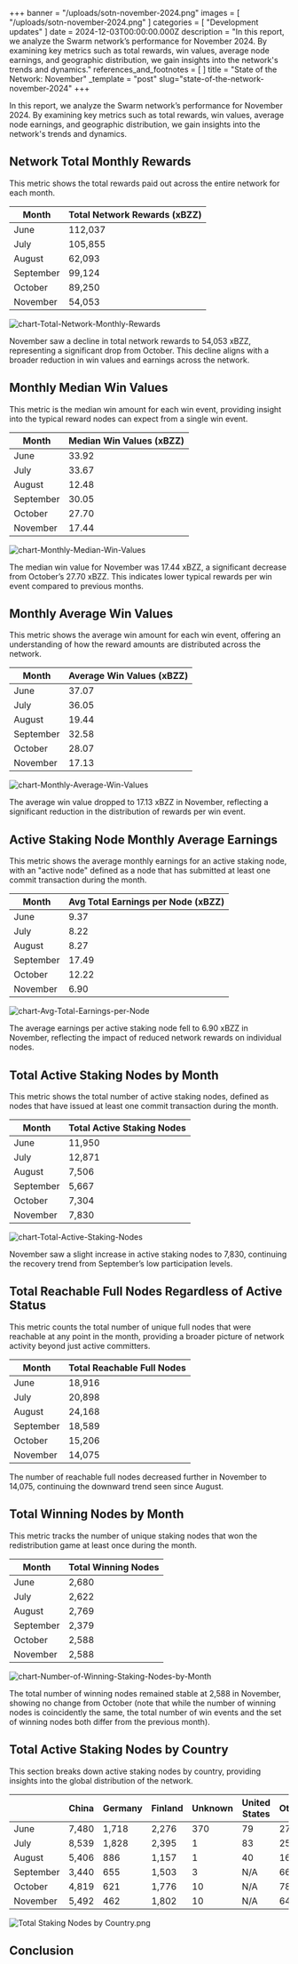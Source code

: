 +++
banner = "/uploads/sotn-november-2024.png"
images = [ "/uploads/sotn-november-2024.png" ]
categories = [ "Development updates" ]
date = 2024-12-03T00:00:00.000Z
description = "In this report, we analyze the Swarm network’s performance for November 2024. By examining key metrics such as total rewards, win values, average node earnings, and geographic distribution, we gain insights into the network's trends and dynamics."
references_and_footnotes = [ ]
title = "State of the Network: November"
_template = "post"
slug="state-of-the-network-november-2024"
+++


In this report, we analyze the Swarm network’s performance for November 2024. By examining key metrics such as total rewards, win values, average node earnings, and geographic distribution, we gain insights into the network's trends and dynamics. 

## Network Total Monthly Rewards

This metric shows the total rewards paid out across the entire network for each month.

| Month     | Total Network Rewards (xBZZ) |
|-----------|------------------------------|
| June      | 112,037                      |
| July      | 105,855                      |
| August    | 62,093                       |
| September | 99,124                       |
| October   | 89,250                       |
| November  | 54,053                       |

![chart-Total-Network-Monthly-Rewards](/uploads/chart-Total-Network-Monthly-Rewards-November-2024.png)

November saw a decline in total network rewards to 54,053 xBZZ, representing a significant drop from October. This decline aligns with a broader reduction in win values and earnings across the network.

## Monthly Median Win Values

This metric is the median win amount for each win event, providing insight into the typical reward nodes can expect from a single win event.

| Month     | Median Win Values (xBZZ) |
|-----------|---------------------------|
| June      | 33.92                     |
| July      | 33.67                     |
| August    | 12.48                     |
| September | 30.05                     |
| October   | 27.70                     |
| November  | 17.44                     |

![chart-Monthly-Median-Win-Values](/uploads/chart-Monthly-Median-Win-Values-November-2024.png)

The median win value for November was 17.44 xBZZ, a significant decrease from October’s 27.70 xBZZ. This indicates lower typical rewards per win event compared to previous months.

## Monthly Average Win Values

This metric shows the average win amount for each win event, offering an understanding of how the reward amounts are distributed across the network.

| Month     | Average Win Values (xBZZ)  |
|-----------|----------------------------|
| June      | 37.07                      |
| July      | 36.05                      |
| August    | 19.44                      |
| September | 32.58                      |
| October   | 28.07                      |
| November  | 17.13                      |

![chart-Monthly-Average-Win-Values](/uploads/chart-Monthly-Average-Win-Values-November-2024.png)

The average win value dropped to 17.13 xBZZ in November, reflecting a significant reduction in the distribution of rewards per win event.

## Active Staking Node Monthly Average Earnings

This metric shows the average monthly earnings for an active staking node, with an "active node" defined as a node that has submitted at least one commit transaction during the month.
    
| Month     | Avg Total Earnings per Node (xBZZ) |
|-----------|------------------------------------|
| June      | 9.37                               |
| July      | 8.22                               |
| August    | 8.27                               |
| September | 17.49                              |
| October   | 12.22                              |
| November  | 6.90                                |

![chart-Avg-Total-Earnings-per-Node](/uploads/chart-Avg-Total-Earnings-per-Node-November-2024.png)

The average earnings per active staking node fell to 6.90 xBZZ in November, reflecting the impact of reduced network rewards on individual nodes.

## Total Active Staking Nodes by Month

This metric shows the total number of active staking nodes, defined as nodes that have issued at least one commit transaction during the month.

| Month     | Total Active Staking Nodes |
|-----------|----------------------------|
| June      | 11,950                     |
| July      | 12,871                     |
| August    | 7,506                      |
| September | 5,667                      |
| October   | 7,304                      |
| November  | 7,830                      |

![chart-Total-Active-Staking-Nodes](/uploads/chart-Total-Active-Staking-Nodes-November-2024.png)

November saw a slight increase in active staking nodes to 7,830, continuing the recovery trend from September’s low participation levels.

## Total Reachable Full Nodes Regardless of Active Status

This metric counts the total number of unique full nodes that were reachable at any point in the month, providing a broader picture of network activity beyond just active committers.

| Month     | Total Reachable Full Nodes |
|-----------|----------------------------|
| June      | 18,916                     |
| July      | 20,898                     |
| August    | 24,168                     |
| September | 18,589                     |
| October   | 15,206                     |
| November  | 14,075                     |

The number of reachable full nodes decreased further in November to 14,075, continuing the downward trend seen since August.

## Total Winning Nodes by Month

This metric tracks the number of unique staking nodes that won the redistribution game at least once during the month.

| Month     | Total Winning Nodes |
|-----------|---------------------|
| June      | 2,680               |
| July      | 2,622               |
| August    | 2,769               |
| September | 2,379               |
| October   | 2,588               |
| November  | 2,588               |

![chart-Number-of-Winning-Staking-Nodes-by-Month](/uploads/chart-Number-of-Winning-Staking-Nodes-by-Month-November-2024.png)

The total number of winning nodes remained stable at 2,588 in November, showing no change from October (note that while the number of winning nodes is coincidently the same, the total number of win events and the set of winning nodes both differ from the previous month).

## Total Active Staking Nodes by Country

This section breaks down active staking nodes by country, providing insights into the global distribution of the network.

|               | China  | Germany | Finland | Unknown | United States | Other |
|---------------|--------|---------|---------|---------|---------------|-------|
| June          | 7,480  | 1,718   | 2,276   | 370     | 79            | 27    |
| July          | 8,539  | 1,828   | 2,395   | 1       | 83            | 25    |
| August        | 5,406  | 886     | 1,157   | 1       | 40            | 16    |
| September     | 3,440  | 655     | 1,503   | 3       | N/A           | 66    |
| October       | 4,819  | 621     | 1,776   | 10      | N/A           | 78    |
| November      | 5,492  | 462     | 1,802   | 10      |  N/A          | 64    |

![Total Staking Nodes by Country.png](/uploads/Total-Active-Staking-Nodes-by-Country-November-2024.png)


## Conclusion

